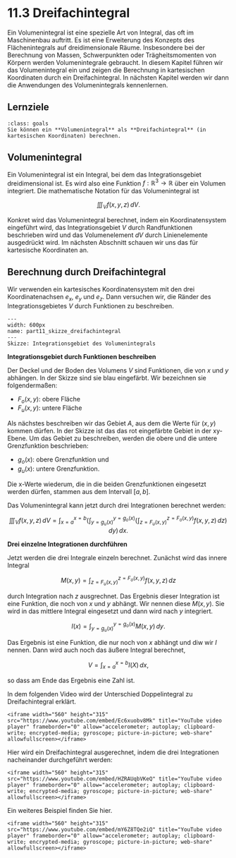 # 11.3 Dreifachintegral

Ein Volumenintegral ist eine spezielle Art von Integral, das oft im Maschinenbau
auftritt. Es ist eine Erweiterung des Konzepts des Flächenintegrals auf
dreidimensionale Räume. Insbesondere bei der Berechnung von Massen,
Schwerpunkten oder Trägheitsmomenten von Körpern werden Volumenintegrale
gebraucht. In diesem Kapitel führen wir das Volumenintegral ein und zeigen die
Berechnung in kartesischen Koordinaten durch ein Dreifachintegral. In nächsten
Kapitel werden wir dann die Anwendungen des Volumenintegrals kennenlernen.

## Lernziele

```{admonition} Lernziele
:class: goals
Sie können ein **Volumenintegral** als **Dreifachintegral** (in kartesischen Koordinaten) berechnen.
```

## Volumenintegral

Ein Volumenintegral ist ein Integral, bei dem das Integrationsgebiet
dreidimensional ist. Es wird also eine Funktion $f:\mathbb{R}^3\to\mathbb{R}$
über ein Volumen integriert. Die mathematische Notation für das Volumenintegral
ist

$$\iiint_{V} f(x,y,z) \, dV.$$

Konkret wird das Volumenintegral berechnet, indem ein Koordinatensystem eingeführt wird, das Integrationsgebiet $V$ durch Randfunktionen beschrieben wird und das Volumenelement $dV$ durch Linienelemente ausgedrückt wird. Im nächsten Abschnitt schauen wir uns das für kartesische Koordinaten an.

## Berechnung durch Dreifachintegral

Wir verwenden ein kartesisches Koordinatensystem mit den drei Koordinatenachsen $e_x$, $e_y$ und $e_z$. Dann versuchen wir, die Ränder des Integrationsgebietes $V$ durch Funktionen zu beschreiben.

```{figure} pics/part11_skizze_dreifachintegral.svg
---
width: 600px
name: part11_skizze_dreifachintegral
---
Skizze: Integrationsgebiet des Volumenintegrals 
```

**Integrationsgebiet durch Funktionen beschreiben**
   
Der Deckel und der Boden des  Volumens $V$ sind Funktionen, die von $x$ und $y$
abhängen. In der Skizze sind sie blau eingefärbt. Wir bezeichnen sie
folgendermaßen:

* $F_{o}(x,y)$: obere Fläche 
* $F_{u}(x,y)$: untere Fläche

Als nächstes beschreiben wir das Gebiet $A$, aus dem die Werte für $(x,y)$
kommen dürfen. In der Skizze ist das das rot eingefärbte Gebiet in der xy-Ebene.
Um das Gebiet zu beschreiben, werden die obere und die untere Grenzfunktion
beschrieben:

* $g_{o}(x)$: obere Grenzfunktion und
* $g_{u}(x)$: untere Grenzfunktion.

Die x-Werte wiederum, die in die beiden Grenzfunktionen eingesetzt werden
dürfen, stammen aus dem Intervall $[a,b]$.

Das Volumenintegral kann jetzt durch drei Integrationen berechnet werden:

$$\iiint_{V}f(x,y,z)\, dV = 
\int_{x=a}^{x=b} \left( 
    \int_{y=g_{u}(x)}^{y=g_{o}(x)} \left( 
        \int_{z = F_{u}(x,y)}^{z = F_{o}(x,y)} f(x,y,z)\, dz \right) \, dy
    \right) \, dx.$$


**Drei einzelne Integrationen durchführen**

Jetzt werden die drei Integrale einzeln berechnet. Zunächst wird das innere
Integral

$$M(x,y) = \int_{z = F_{u}(x,y)}^{z = F_{o}(x,y)} f(x,y,z)\, dz$$

durch Integration nach $z$ ausgrechnet. Das Ergebnis dieser Integration ist eine
Funktion, die noch von $x$ und $y$ abhängt. Wir nennen diese $M(x,y)$. Sie wird
in das mittlere Integral eingesetzt und dann wird nach $y$ integriert.

$$I(x) =  \int_{y=g_{u}(x)}^{y=g_{o}(x)} M(x,y) \, dy.$$

Das Ergebnis ist eine Funktion, die nur noch von $x$ abhängt und diw wir $I$
nennen. Dann wird auch noch das äußere Integral berechnet,

$$V = \int_{x=a}^{x=b} I(X) \, dx,$$

so dass am Ende das Ergebnis eine Zahl ist.


In dem folgenden Video wird der Unterschied Doppelintegral zu Dreifachintegral
erklärt.

```{dropdown} Video zu "Doppelintegral vs. Dreifachintegral" von Daniel Jung
<iframe width="560" height="315" src="https://www.youtube.com/embed/Ec6xuobv8Mk" title="YouTube video player" frameborder="0" allow="accelerometer; autoplay; clipboard-write; encrypted-media; gyroscope; picture-in-picture; web-share" allowfullscreen></iframe>
```

Hier wird ein Dreifachintegral ausgerechnet, indem die drei Integrationen
nacheinander durchgeführt werden:

```{dropdown} Video zu "Mehrdimensionale Integrale: Dreifachintegrale in kartesischen Koordinaten" von Holger Schmidt
<iframe width="560" height="315" src="https://www.youtube.com/embed/HZRAUqbVKeQ" title="YouTube video player" frameborder="0" allow="accelerometer; autoplay; clipboard-write; encrypted-media; gyroscope; picture-in-picture; web-share" allowfullscreen></iframe>
```

Ein weiteres Beispiel finden Sie hier.

```{dropdown} Video zu "Übungsblatt 9, Aufgabe A1" von Dr.-Ing. Denis Busch
<iframe width="560" height="315" src="https://www.youtube.com/embed/mY6Z8TQe2iQ" title="YouTube video player" frameborder="0" allow="accelerometer; autoplay; clipboard-write; encrypted-media; gyroscope; picture-in-picture; web-share" allowfullscreen></iframe>
```
